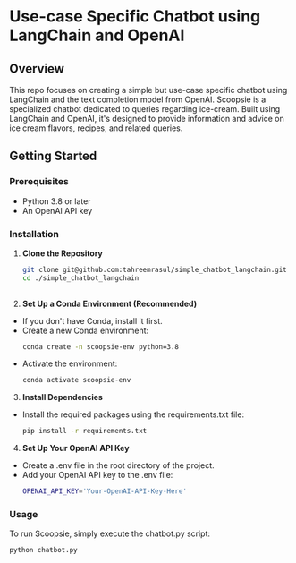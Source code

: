 # Use-case Specific Chatbot using LangChain and OpenAI

## Overview
This repo focuses on creating a simple but use-case specific chatbot using LangChain and the text completion model from OpenAI. Scoopsie is a specialized chatbot dedicated to queries regarding ice-cream. Built using LangChain and OpenAI, it's designed to provide information and advice on ice cream flavors, recipes, and related queries. 

## Getting Started

### Prerequisites
- Python 3.8 or later
- An OpenAI API key

### Installation

1. **Clone the Repository**
   ```bash
   git clone git@github.com:tahreemrasul/simple_chatbot_langchain.git
   cd ./simple_chatbot_langchain
  
2. **Set Up a Conda Environment (Recommended)**
* If you don't have Conda, install it first.
* Create a new Conda environment:
   ```bash
   conda create -n scoopsie-env python=3.8
* Activate the environment:
   ```bash
   conda activate scoopsie-env

3. **Install Dependencies**
* Install the required packages using the requirements.txt file:
   ```bash
   pip install -r requirements.txt

4. **Set Up Your OpenAI API Key**
* Create a .env file in the root directory of the project.
* Add your OpenAI API key to the .env file:
   ```bash
   OPENAI_API_KEY='Your-OpenAI-API-Key-Here'

### Usage

To run Scoopsie, simply execute the chatbot.py script:
   ```bash
   python chatbot.py


